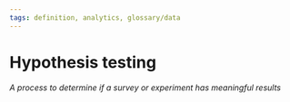 ```yaml
---
tags: definition, analytics, glossary/data
---
```

#  Hypothesis testing
*A process to determine if a survey or experiment has meaningful results*
